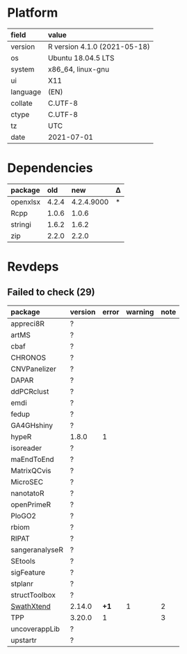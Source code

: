 # Platform

|field    |value                        |
|:--------|:----------------------------|
|version  |R version 4.1.0 (2021-05-18) |
|os       |Ubuntu 18.04.5 LTS           |
|system   |x86_64, linux-gnu            |
|ui       |X11                          |
|language |(EN)                         |
|collate  |C.UTF-8                      |
|ctype    |C.UTF-8                      |
|tz       |UTC                          |
|date     |2021-07-01                   |

# Dependencies

|package  |old   |new        |Δ  |
|:--------|:-----|:----------|:--|
|openxlsx |4.2.4 |4.2.4.9000 |*  |
|Rcpp     |1.0.6 |1.0.6      |   |
|stringi  |1.6.2 |1.6.2      |   |
|zip      |2.2.0 |2.2.0      |   |

# Revdeps

## Failed to check (29)

|package                              |version |error  |warning |note |
|:------------------------------------|:-------|:------|:-------|:----|
|appreci8R                            |?       |       |        |     |
|artMS                                |?       |       |        |     |
|cbaf                                 |?       |       |        |     |
|CHRONOS                              |?       |       |        |     |
|CNVPanelizer                         |?       |       |        |     |
|DAPAR                                |?       |       |        |     |
|ddPCRclust                           |?       |       |        |     |
|emdi                                 |?       |       |        |     |
|fedup                                |?       |       |        |     |
|GA4GHshiny                           |?       |       |        |     |
|hypeR                                |1.8.0   |1      |        |     |
|isoreader                            |?       |       |        |     |
|maEndToEnd                           |?       |       |        |     |
|MatrixQCvis                          |?       |       |        |     |
|MicroSEC                             |?       |       |        |     |
|nanotatoR                            |?       |       |        |     |
|openPrimeR                           |?       |       |        |     |
|PloGO2                               |?       |       |        |     |
|rbiom                                |?       |       |        |     |
|RIPAT                                |?       |       |        |     |
|sangeranalyseR                       |?       |       |        |     |
|SEtools                              |?       |       |        |     |
|sigFeature                           |?       |       |        |     |
|stplanr                              |?       |       |        |     |
|structToolbox                        |?       |       |        |     |
|[SwathXtend](failures.md#swathxtend) |2.14.0  |__+1__ |1       |2    |
|TPP                                  |3.20.0  |1      |        |3    |
|uncoverappLib                        |?       |       |        |     |
|upstartr                             |?       |       |        |     |

